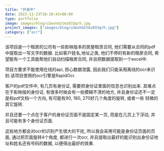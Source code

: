 ```yaml
---
title: "开发中"
date: 2023-11-23T10:10:43+08:00
type: portfolio
image: images/blog/u3wvhdztmz033grh.jpg
project_images: ["images/blog/u3wvhdztmz033grh.jpg"]
category: ["ocr"]
---
```


该项目是一个租房的公司有一些影映版本的房屋租赁合同, 他们需要从合同的pdf中提取出一写文字的数据. 比如客户姓名,地址之类,
他们不停的有新的租房合同, 希望能有一个工具能帮他们自动扫描租房合同, 并且把数据提取到一个excel中.

项目方要求不能使用在线的api, 担心数据泄露, 因此我们只能采用离线的ocr来识别.该项目使用的ocr引擎是RapidOcr.

客户的pdf文件中, 有几页有身份证, 需要把身份证里面的信息也识别出来. 其难点在于影映版的身份证,
有很多时候会有一些模糊不清的地方, 并且身份证还不一定是和pdf文档一个方向, 有可能有90, 180,  270好几个角度的旋转, 或者一些
轻微的其它旋转.

并且还要一个点在于客户的身份证页面不是固定某一页, 而是在几页上下浮动, 并且可能有多个身份证页面.

这些地方都会对ocr的识别产生很大的干扰, 所以我会采用可能是身份证页面的页面, 通过把页面旋转4个角度, 都进行一次ocr,
并且提取出最好的能识别出身份证地址和姓名还有号码的数据, 以便得出最好的效果.


